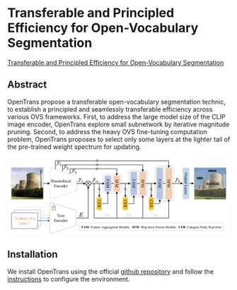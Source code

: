 # Transferable and Principled Efficiency for Open-Vocabulary Segmentation



[Transferable and Principled Efficiency for Open-Vocabulary Segmentation](https://arxiv.org/abs/2404.07448)

<!-- [ALGORITHM] -->

## Abstract

<!-- Open-Vocabulary Segmentation approach often introduces heavy computational overheads for two challenges: 1) large model sizes of the backbone; 2) expensive costs during the fine-tuning. Traditional efficiency methods such as model compression and efficient fine-tuning can address these challenges, but their solutions cannot be easily transferred and necessitate re-training on different models.  -->
OpenTrans propose a transferable open-vocabulary segmentation technic, to establish a principled and seamlessly transferable efficiency across various OVS frameworks. First, to address the large model size of the CLIP image encoder, OpenTrans explore small subnetwork by iterative magnitude pruning. Second, to address the heavy OVS fine-tuning computation problem, OpenTrans proposes to select only some layers at the lighter tail of the pre-trained weight spectrum for updating.

![](./assets/Overview.png)
 
## Installation
We install OpenTrans using the official [github repository](https://github.com/Xujxyang/OpenTrans) and follow the [instructions](https://github.com/bytedance/fc-clip/blob/main/INSTALL.md) to configure the environment.

